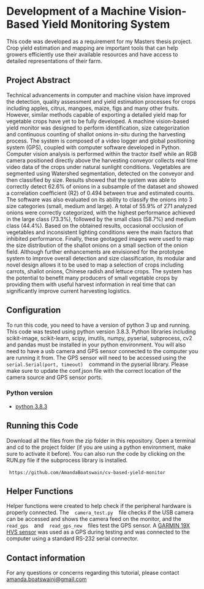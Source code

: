 # Development of a Machine Vision-Based Yield Monitoring System 

This code was developed as a requirement for my Masters thesis project. Crop yield estimation and mapping are important tools that can help growers efficiently use their available resources and have access to detailed representations of their farm. 

## Project Abstract
Technical advancements in computer and machine vision have improved the detection, quality assessment and yield estimation processes for crops including apples, citrus, mangoes, maize, figs and many other fruits. However, similar methods capable of exporting a detailed yield map for vegetable crops have yet to be fully developed. A machine vision-based yield monitor was designed to perform identification, size categorization and continuous counting of shallot onions in-situ during the harvesting process. The system is composed of a video logger and global positioning system (GPS), coupled with computer software developed in Python. Computer vision analysis is performed within the tractor itself while an RGB camera positioned directly above the harvesting conveyor collects real time video data of the crops under natural sunlight conditions. Vegetables are segmented using Watershed segmentation, detected on the conveyor and then classified by size. Results showed that the system was able to correctly detect 62.6% of onions in a subsample of the dataset and showed a correlation coefficient (R2) of 0.494 between true and estimated counts. The software was also evaluated on its ability to classify the onions into 3 size categories (small, medium and large). A total of 55.9% of 271 analyzed onions were correctly categorized, with the highest performance achieved in the large class (73.3%), followed by the small class (58.7%) and medium class (44.4%). Based on the obtained results, occasional occlusion of vegetables and inconsistent lighting conditions were the main factors that inhibited performance.  Finally, these geotagged images were used to map the size distribution of the shallot onions on a small section of the onion field. Although further enhancements are envisioned for the prototype system to improve overall detection and size classification, its modular and novel design allows it to be used to map a selection of crops including carrots, shallot onions, Chinese radish and lettuce crops. The system has the potential to benefit many producers of small vegetable crops by providing them with useful harvest information in real time that can significantly improve current harvesting logistics. 

## Configuration
To run this code, you need to have a version of python 3 up and running. This code was tested using python version 3.8.3. Python libraries including scikit-image, scikit-learn, scipy, imutils, numpy, pyserial, subprocess, cv2 and pandas must be installed in your python environment. You will also need to have a usb camera and GPS sensor connected to the computer you are running it from. The GPS sensor will need to be accessed using the ` ` ` serial.Serial(port, timeout)` ` ` command in the pyserial library. Please make sure to update the conf.json file with the correct location of the camera source and GPS sensor ports. 

### Python version
* [python 3.8.3](https://www.python.org/downloads/release/python-383/)

## Running this Code
Download all the files from the zip folder in this repository. Open a terminal and cd to the project folder (if you are using a python environment, make sure to activate it before). You can also run the code by clicking on the RUN.py file if the subprocess library is installed. 

` ` ` https://github.com/AmandaBoatswain/cv-based-yield-monitor ` ` ` 

## Helper Functions
Helper functions were created to help check if the peripheral hardware is properly connected. The ` ` ` camera_test.py ` ` `  file checks if the USB camera can be accessed and shows the camera feed on the monitor, and the ` ` ` read_gps` ` `  and ` ` ` read_gps_new ` ` ` files test the GPS sensor. A [GARMIN 19X HVS sensor](https://buy.garmin.com/en-CA/CA/p/100686) was used as a GPS during testing and was connected to the computer using a standard RS-232 serial connector.  

## Contact information
For any questions or concerns regarding this tutorial, please contact amanda.boatswainj@gmail.com



